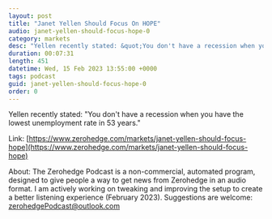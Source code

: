 ```yaml
---
layout: post
title: "Janet Yellen Should Focus On HOPE"
audio: janet-yellen-should-focus-hope-0
category: markets
desc: "Yellen recently stated: &quot;You don't have a recession when you have the lowest unemployment rate in 53 years.&quot;"
duration: 00:07:31
length: 451
datetime: Wed, 15 Feb 2023 13:55:00 +0000
tags: podcast
guid: janet-yellen-should-focus-hope-0
order: 0
---
```

Yellen recently stated: &quot;You don't have a recession when you have the lowest unemployment rate in 53 years.&quot;

Link: [https://www.zerohedge.com/markets/janet-yellen-should-focus-hope](https://www.zerohedge.com/markets/janet-yellen-should-focus-hope)

About: The Zerohedge Podcast is a non-commercial, automated program, designed to give people a way to get news from Zerohedge in an audio format.  I am actively working on tweaking and improving the setup to create a better listening experience (February 2023).  Suggestions are welcome: [zerohedgePodcast@outlook.com](mailto:zerohedgePodcast@outlook.com)